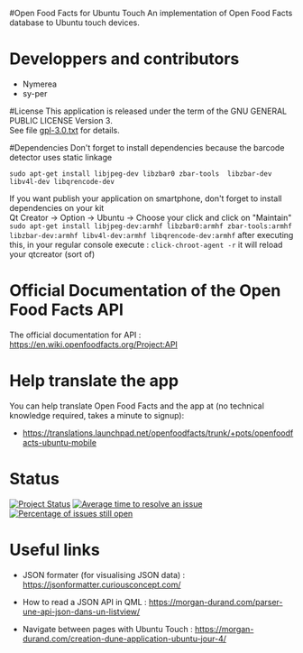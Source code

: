 #Open Food Facts for Ubuntu Touch
An implementation of Open Food Facts database to Ubuntu touch devices.

# Developpers and contributors
- Nymerea
- sy-per

#License
This application is released under the term of the GNU GENERAL PUBLIC LICENSE Version 3.<br>
See file [gpl-3.0.txt](gpl-3.0.txt) for details.

#Dependencies
Don't forget to install dependencies because the barcode detector uses static linkage

`sudo apt-get install libjpeg-dev libzbar0 zbar-tools  libzbar-dev libv4l-dev libqrencode-dev`

If you want publish your application on smartphone, don't forget to install dependencies on your kit  
Qt Creator -> Option -> Ubuntu -> Choose your click and click on "Maintain"  
`sudo apt-get install libjpeg-dev:armhf libzbar0:armhf zbar-tools:armhf  libzbar-dev:armhf libv4l-dev:armhf libqrencode-dev:armhf`
after executing this, in your regular console execute : 
`click-chroot-agent -r` it will reload your qtcreator (sort of)

# Official Documentation of the Open Food Facts API
The official documentation for API : https://en.wiki.openfoodfacts.org/Project:API

# Help translate the app 
You can help translate Open Food Facts and the app at (no technical knowledge required, takes a minute to signup): 
- https://translations.launchpad.net/openfoodfacts/trunk/+pots/openfoodfacts-ubuntu-mobile

**Status**
===

[![Project Status](http://opensource.box.com/badges/active.svg)](http://opensource.box.com/badges)
[![Average time to resolve an issue](http://isitmaintained.com/badge/resolution/openfoodfacts/openfoodfacts-ubuntu.svg)](http://isitmaintained.com/project/openfoodfacts/openfoodfacts-ubuntu.svg "Average time to resolve an issue")
[![Percentage of issues still open](http://isitmaintained.com/badge/open/openfoodfacts/openfoodfacts-ubuntu.svg)](http://isitmaintained.com/project/openfoodfacts/openfoodfacts-ubuntu.svg "Percentage of issues still open")


# Useful links

- JSON formater (for visualising JSON data) : https://jsonformatter.curiousconcept.com/

- How to read a JSON API in QML : https://morgan-durand.com/parser-une-api-json-dans-un-listview/

- Navigate between pages with Ubuntu Touch : https://morgan-durand.com/creation-dune-application-ubuntu-jour-4/



